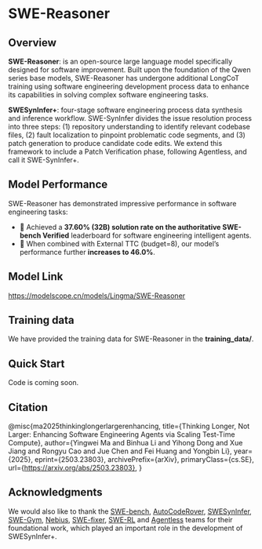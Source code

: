 # SWE-Reasoner

## Overview

**SWE-Reasoner**:  is an open-source large language model specifically designed for software improvement. Built upon the foundation of the Qwen series base models, SWE-Reasoner has undergone additional LongCoT training using software engineering development process data to enhance its capabilities in solving complex software engineering tasks.

**SWESynInfer+**: four-stage software engineering process data synthesis and inference workflow. SWE-SynInfer divides the issue resolution process into three steps: (1) repository understanding to identify relevant codebase files, (2) fault localization to pinpoint problematic code segments, and (3) patch generation to produce candidate code edits. We extend this framework to include a Patch Verification phase, following Agentless, and call it SWE-SynInfer+.

## Model Performance

SWE-Reasoner has demonstrated impressive performance in software engineering tasks:

- 🌟 Achieved a **37.60% (32B) solution rate on the authoritative SWE-bench Verified** leaderboard for software engineering intelligent agents.
- 🌟 When combined with External TTC (budget=8), our model’s performance further **increases to 46.0%**.

## Model Link
https://modelscope.cn/models/Lingma/SWE-Reasoner

## Training data
We have provided the training data for SWE-Reasoner in the **training_data/**.

## Quick Start

Code is coming soon.

## Citation

@misc{ma2025thinkinglongerlargerenhancing,
      title={Thinking Longer, Not Larger: Enhancing Software Engineering Agents via Scaling Test-Time Compute}, 
      author={Yingwei Ma and Binhua Li and Yihong Dong and Xue Jiang and Rongyu Cao and Jue Chen and Fei Huang and Yongbin Li},
      year={2025},
      eprint={2503.23803},
      archivePrefix={arXiv},
      primaryClass={cs.SE},
      url={https://arxiv.org/abs/2503.23803}, 
}

## Acknowledgments

We would also like to thank the [SWE-bench](https://github.com/princeton-nlp/SWE-bench), [AutoCodeRover](https://github.com/nus-apr/auto-code-rover), [SWESynInfer](https://github.com/LingmaTongyi/Lingma-SWE-GPT), [SWE-Gym](https://github.com/SWE-Gym/SWE-Gym), [Nebius](https://huggingface.co/datasets/nebius/SWE-bench-extra), [SWE-fixer](https://github.com/InternLM/SWE-Fixer), [SWE-RL](https://github.com/facebookresearch/swe-rl) and [Agentless](https://github.com/OpenAutoCoder/Agentless) teams for their foundational work, which played an important role in the development of SWESynInfer+.
